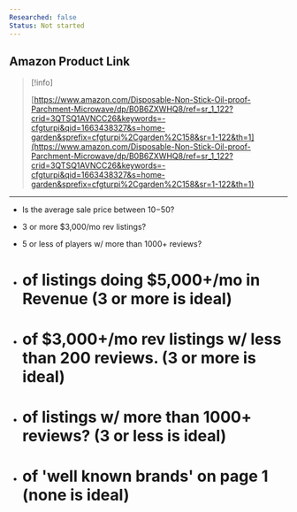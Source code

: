 ```yaml
---
Researched: false
Status: Not started
---
```

## Amazon Product Link

> [!info]  
>  
> [https://www.amazon.com/Disposable-Non-Stick-Oil-proof-Parchment-Microwave/dp/B0B6ZXWHQ8/ref=sr_1_122?crid=3QTSQ1AVNCC26&keywords=-cfgturpi&qid=1663438327&s=home-garden&sprefix=cfgturpi%2Cgarden%2C158&sr=1-122&th=1](https://www.amazon.com/Disposable-Non-Stick-Oil-proof-Parchment-Microwave/dp/B0B6ZXWHQ8/ref=sr_1_122?crid=3QTSQ1AVNCC26&keywords=-cfgturpi&qid=1663438327&s=home-garden&sprefix=cfgturpi%2Cgarden%2C158&sr=1-122&th=1)  

---

- Is the average sale price between $10-$50?

- 3 or more $3,000/mo rev listings?

- 5 or less of players w/ more than 1000+ reviews?

- # of listings doing $5,000+/mo in Revenue (3 or more is ideal)

- # of $3,000+/mo rev listings w/ less than 200 reviews. (3 or more is ideal)

- # of listings w/ more than 1000+ reviews? (3 or less is ideal)

- # of 'well known brands' on page 1 (none is ideal)